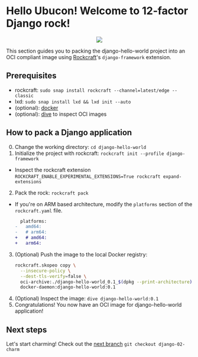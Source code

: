# Hello Ubucon! Welcome to 12-factor Django rock!

<p align="center">
    <img src="https://encrypted-tbn0.gstatic.com/images?q=tbn:ANd9GcQt_7ioYr9T6uh35rT46Z_cyNVtMM_SgbHppA&s">
</p>

This section guides you to packing the django-hello-world project into an OCI compliant image
using [Rockcraft](https://github.com/canonical/rockcraft)'s `django-framework` extension.

## Prerequisites

- rockcraft: `sudo snap install rockcraft --channel=latest/edge --classic`
- lxd: `sudo snap install lxd && lxd init --auto`
- (optional): [docker](https://docs.docker.com/engine/install/)
- (optional): [dive](https://github.com/wagoodman/dive) to inspect OCI images

## How to pack a Django application

0. Change the working directory: `cd django-hello-world`
1. Initialize the project with rockcraft: `rockcraft init --profile django-framework`
  - Inspect the rockcraft extension `ROCKCRAFT_ENABLE_EXPERIMENTAL_EXTENSIONS=True rockcraft expand-extensions`
2. Pack the rock: `rockcraft pack`
  - If you're on ARM based architecture, modify the `platforms` section of the `rockcraft.yaml` file.
    ```diff
      platforms:
    -   amd64:
    -   # arm64:
    +   # amd64:
    +   arm64:
    ```
3. (Optional) Push the image to the local Docker registry:
    ```bash
    rockcraft.skopeo copy \
      --insecure-policy \
      --dest-tls-verify=false \
      oci-archive:./django-hello-world_0.1_$(dpkg --print-architecture).rock \
      docker-daemon:django-hello-world:0.1
    ```
4. (Optional) Inspect the image: `dive django-hello-world:0.1`
5. Congratulations! You now have an OCI image for django-hello-world application!

## Next steps

Let's start charming! Check out the [next branch](https://github.com/yanksyoon/hello-ubucon/blob/django-02-charm/README.md) `git checkout django-02-charm`
